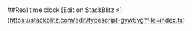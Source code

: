 ##Real time clock 
[Edit on StackBlitz ⚡️] (https://stackblitz.com/edit/typescript-gyw6vg?file=index.ts)
